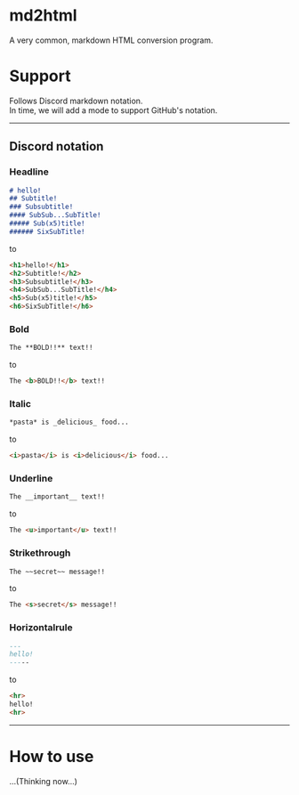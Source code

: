 # md2html
A very common, markdown HTML conversion program.

# Support
Follows Discord markdown notation.  
In time, we will add a mode to support GitHub's notation.

---
## Discord notation
### Headline
```md
# hello!
## Subtitle!
### Subsubtitle!
#### SubSub...SubTitle!
##### Sub(x5)title!
###### SixSubTitle!
```
to
```html
<h1>hello!</h1>
<h2>Subtitle!</h2>
<h3>Subsubtitle!</h3>
<h4>SubSub...SubTitle!</h4>
<h5>Sub(x5)title!</h5>
<h6>SixSubTitle!</h6>
```

### Bold
```md
The **BOLD!!** text!!
```
to
```html
The <b>BOLD!!</b> text!!
```

### Italic
```md
*pasta* is _delicious_ food...
```
to
```html
<i>pasta</i> is <i>delicious</i> food...
```

### Underline
```md
The __important__ text!!
```
to
```html
The <u>important</u> text!!
```

### Strikethrough
```md
The ~~secret~~ message!!
```
to
```html
The <s>secret</s> message!!
```

### Horizontalrule
```md
---
hello!
-----
```
to
```html
<hr>
hello!
<hr>
```

---

# How to use
...(Thinking now...)